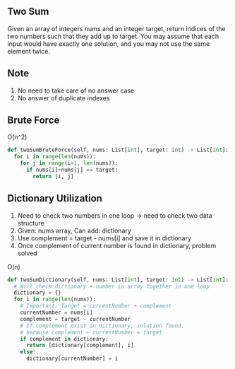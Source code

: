 ## Two Sum
Given an array of integers nums and an integer target, return indices of the two numbers such that they add up to target.
You may assume that each input would have exactly one solution, and you may not use the same element twice.

## Note
1. No need to take care of no answer case
2. No answer of duplicate indexes

## Brute Force
O(n^2)
```python
def twoSumBruteForce(self, nums: List[int], target: int) -> List[int]:
  for i in range(len(nums)):
    for j in range(i+1, len(nums)):
      if nums[i]+nums[j] == target:
        return [i, j]
```

## Dictionary Utilization
1. Need to check two numbers in one loop -> need to check two data structure
2. Given: nums array, Can add: dictionary
3. Use complement = target - nums[i] and save it in dictionary
4. Once complement of current number is found in dictionary, problem solved

O(n)
```python
def twoSumDictionary(self, nums: List[int], target: int) -> List[int]:
  # Will check dictionary + number in array together in one loop
  dictionary = {}
  for i in range(len(nums)):
    # Important: Target = currentNumber + complement
    currentNumber = nums[i]
    complement = target - currentNumber
    # If complement exist in dictionary, solution found.
    # because complement + currentNumber = target
    if complement in dictionary:
      return [dictionary[complement], i]
    else:
      dictionary[currentNumber] = i
```